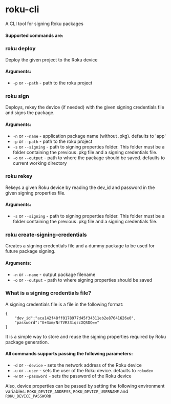 # roku-cli
A CLI tool for signing Roku packages

#### Supported commands are:

### roku deploy
Deploy the given project to the Roku device
#### Arguments:
- `-p` or `--path` - path to the roku project

### roku sign
Deploys, rekey the device (if needed) with the given signing credentials file and signs the package.
#### Arguments:
- `-n` or `--name` - application package name (without .pkg). defaults to 'app'
- `-p` or `--path` - path to the roku project
- `-s` or `--signing` - path to signing properties folder. This folder must be a folder containing the previous .pkg file and a signing credentials file.
- `-o` or `--output` - path to where the package should be saved. defaults to current working directory

### roku rekey
Rekeys a given Roku device by reading the dev_id and password in the given signing properties file.
#### Arguments:
- `-s` or `--signing` - path to signing properties folder. This folder must be a folder containing the previous .pkg file and a signing credentials file.

### roku create-signing-credentials
Creates a signing credentials file and a dummy package to be used for future package signing.
#### Arguments:
- `-n` or `--name` - output package filename
- `-o` or `--output` - path to where signing properties should be saved


### What is a signing credentials file?
A signing credentials file is a file in the following format:
```
{
    "dev_id":"aca142f48ff0178977d45f34311eb2e87641626e0",
    "password":"G+3xm/Nr7VR33iqzcXQSDQ=="
}
```

It is a simple way to store and reuse the signing properties required by Roku package generation. 


#### All commands supports passing the following parameters:

- `-d` or `--device` - sets the network address of the Roku device
- `-u` or `--user` - sets the user of the Roku device. defaults to `rokudev`
- `-w` or `--password` - sets the password of the Roku device

Also, device properties can be passed by setting the following environment variables:
`ROKU_DEVICE_ADDRESS`, `ROKU_DEVICE_USERNAME` and `ROKU_DEVICE_PASSWORD`
